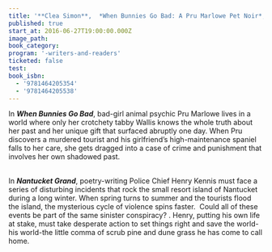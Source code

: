 ```yaml
---
title: '**Clea Simon**,  *When Bunnies Go Bad: A Pru Marlowe Pet Noir*, and **Steven Axelrod**, *Nantucket Grand*'
published: true
start_at: 2016-06-27T19:00:00.000Z
image_path:
book_category:
program: '-writers-and-readers'
ticketed: false
test:
book_isbn:
  - '9781464205354'
  - '9781464205538'
---
```



In ***When Bunnies Go Bad***, bad-girl animal psychic Pru Marlowe lives in a world where only her crotchety tabby Wallis knows the whole truth about her past and her unique gift that surfaced abruptly one day. When Pru discovers a murdered tourist and his girlfriend’s high-maintenance spaniel falls to her care, she gets dragged into a case of crime and punishment that involves her own shadowed past.

<br>In ***Nantucket Grand***, poetry-writing Police Chief Henry Kennis must face a series of disturbing incidents that rock the small resort island of Nantucket during a long winter. When spring turns to summer and the tourists flood the island, the mysterious cycle of violence spins faster.  Could all of these events be part of the same sinister conspiracy? . Henry, putting his own life at stake, must take desperate action to set things right and save the world-his world-the little comma of scrub pine and dune grass he has come to call home.